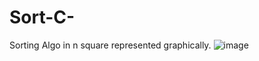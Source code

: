 # Sort-C-
Sorting Algo in n square represented graphically.
![image](https://user-images.githubusercontent.com/77002214/213646699-b54d0328-a38b-4805-801a-45f80a28f3d2.png)
